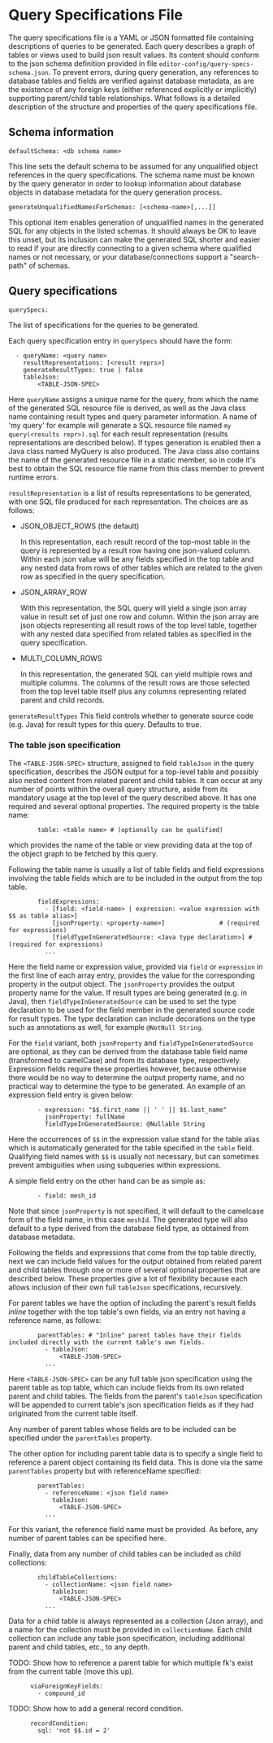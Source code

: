 # Query Specifications File
The query specifications file is a YAML or JSON formatted file containing
descriptions of queries to be generated. Each query describes a graph of tables
or views used to build json result values. Its content should conform to the
json schema definition provided in file `editor-config/query-specs-schema.json`.
To prevent errors, during query generation, any references to database tables
and fields are verified against database metadata, as are the existence of any
foreign keys (either referenced explicitly or implicitly) supporting
parent/child table relationships. What follows is a detailed description of the
structure and properties of the query specifications file.

## Schema information
```
defaultSchema: <db schema name>
```
This line sets the default schema to be assumed for any unqualified object
references in the query specifications. The schema name must be known by
the query generator in order to lookup information about database objects
in database metadata for the query generation process.

```
generateUnqualifiedNamesForSchemas: [<schema-name>[,...]]
```
This optional item enables generation of unqualified names in the generated SQL
for any objects in the listed schemas. It should always be OK to leave this
unset, but its inclusion can make the generated SQL shorter and easier to read
if your are directly connecting to a given schema where qualified names or not
necessary, or your database/connections support a "search-path" of schemas. 

## Query specifications
```
querySpecs:
```
The list of specifications for the queries to be generated.

Each query specification entry in `querySpecs` should have the form:
```
  - queryName: <query name>
    resultRepresentations: [<result reprs>]
    generateResultTypes: true | false
    tableJson:
        <TABLE-JSON-SPEC>
```

Here `queryName` assigns a unique name for the query, from which the name of the
generated SQL resource file is derived, as well as the Java class name containing
result types and query parameter information. A name of 'my query' for example
will generate a SQL resource file named `my query(<results repr>).sql` for each
result representation (results representations are described below). If types
generation is enabled then a Java class named MyQuery is also produced.
The Java class also contains the name of the generated resource file in a
static member, so in code it's best to obtain the SQL resource file name from
this class member to prevent runtime errors. 

`resultRepresentation` is a list of results representations to be generated,
with one SQL file produced for each representation. The choices are as follows:

  - JSON_OBJECT_ROWS (the default)
  
    In this representation, each result record of the top-most table in the
    query is represented by a result row having one json-valued column. Within
    each json value will be any fields specified in the top table and any nested
    data from rows of other tables which are related to the given row as
    specified in the query specification.
    
  - JSON_ARRAY_ROW
  
    With this representation, the SQL query will yield a single json array value
    in result set of just one row and column. Within the json array are json
    objects representing all result rows of the top level table, together with
    any nested data specified from related tables as specified in the query 
    specification.
    
  - MULTI_COLUMN_ROWS
  
    In this representation, the generated SQL can yield multiple rows and
    multiple columns. The columns of the result rows are those selected from 
    the top level table itself plus any columns representing related parent and
    child records.

`generateResultTypes`
This field controls whether to generate source code (e.g. Java) for result
types for this query. Defaults to true.

### The table json specification

The `<TABLE-JSON-SPEC>` structure, assigned to field `tableJson` in the query
specification, describes the JSON output for a top-level table and possibly also
nested content from related parent and child tables. It can occur at any number
of points within the overall query structure, aside from its mandatory usage at
the top level of the query described above. It has one required and several
optional properties. The required property is the table name:
```
        table: <table name> # (optionally can be qualified)
```
which provides the name of the table or view providing data at the top of the
object graph to be fetched by this query.

Following the table name is usually a list of table fields and field expressions
involving the table fields which are to be included in the output from the top
table.
```
        fieldExpressions:
          - [field: <field-name> | expression: <value expression with $$ as table alias>]
            [jsonProperty: <property-name>]               # (required for expressions)
            [fieldTypeInGeneratedSource: <Java type declaration>] # (required for expressions)
          ...
```

Here the field name or expression value, provided via `field` or `expression`
in the first line of each array entry, provides the value for the corresponding
property in the output object. The `jsonProperty` provides the output property
name for the value. If result types are being generated (e.g. in Java), then 
`fieldTypeInGeneratedSource` can be used to set the type declaration to be used for the
field member in the generated source code for result types. The type declaration
can include decorations on the type such as annotations as well, for example
`@NotNull String`.

For the `field` variant, both `jsonProperty` and `fieldTypeInGeneratedSource` are
optional, as they can be derived from the database table field name
(transformed to camelCase) and from its database type, respectively. Expression
fields require these properties however, because otherwise there would be no way
to determine the output property name, and no practical way to determine the
type to be generated. An example of an expression field entry is given
below:
```      
        - expression: "$$.first_name || ' ' || $$.last_name"
          jsonProperty: fullName 
          fieldTypeInGeneratedSource: @Nullable String
```
Here the occurrences of `$$` in the expression value stand for the table alias
which is automatically generated for the table specified in the `table` field.
Qualifying field names with `$$` is usually not necessary, but can sometimes
prevent ambiguities when using subqueries within expressions.

A simple field entry on the other hand can be as simple as:
```
        - field: mesh_id
```
Note that since `jsonProperty` is not specified, it will default to the
camelcase form of the field name, in this case `meshId`.  The generated type
will also default to a type derived from the database field type, as obtained
from database metadata.

Following the fields and expressions that come from the top table directly, next
we can include field values for the output obtained from related parent and
child tables through one or more of several optional properties that are
described below. These properties give a lot of flexibility because each allows
inclusion of their own full `tableJson` specifications, recursively.

For parent tables we have the option of including the parent's result fields
*inline* together with the top table's own fields, via an entry not having 
a reference name, as follows:
```
        parentTables: # "Inline" parent tables have their fields included directly with the current table's own fields.
          - tableJson:
              <TABLE-JSON-SPEC>
          ...
```
Here `<TABLE-JSON-SPEC>` can be any full table json specification using the 
parent table as top table, which can include fields from its own related parent
and child tables. The fields from the parent's `tableJson` specification will be
appended to current table's json specification fields as if they had originated
from the current table itself.

Any number of parent tables whose fields are to be included can be specified
under the `parentTables` property.

The other option for including parent table data is to specify a single field
to reference a parent object containing its field data. This is done via the
same `parentTables` property but with referenceName specified:
```
        parentTables:
          - referenceName: <json field name>
            tableJson:
              <TABLE-JSON-SPEC>
          ...
```

For this variant, the reference field name must be provided. As before, any
number of parent tables can be specified here.


Finally, data from any number of child tables can be included as child
collections:
```
        childTableCollections:
          - collectionName: <json field name>
            tableJson:
              <TABLE-JSON-SPEC>
          ...
```
Data for a child table is always represented as a collection (Json array), and
a name for the collection must be provided in `collectionName`.  Each child
collection can include any table json specification, including additional parent
and child tables, etc., to any depth.



TODO: Show how to reference a parent table for which multiple fk's exist from the current table (move this up).
```
      viaForeignKeyFields:
        - compound_id
```
            
TODO: Show how to add a general record condition.
```
      recordCondition:
        sql: 'not $$.id = 2'
```


